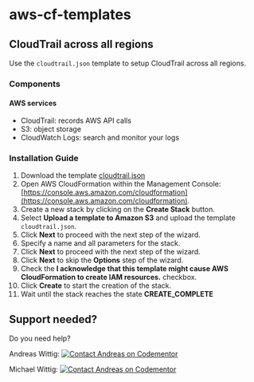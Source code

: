 # aws-cf-templates

## CloudTrail across all regions

Use the `cloudtrail.json` template to setup CloudTrail across all regions.

### Components

#### AWS services

* CloudTrail: records AWS API calls
* S3: object storage
* CloudWatch Logs: search and monitor your logs

### Installation Guide

1. Download the template [cloudtrail.json](https://raw.githubusercontent.com/widdix/aws-cf-templates/master/security/cloudtrail.json)
1. Open AWS CloudFormation within the Management Console: [https://console.aws.amazon.com/cloudformation](https://console.aws.amazon.com/cloudformation).
1. Create a new stack by clicking on the **Create Stack** button.
1. Select **Upload a template to Amazon S3** and upload the template `cloudtrail.json`.
1. Click **Next** to proceed with the next step of the wizard.
1. Specify a name and all parameters for the stack.
1. Click **Next** to proceed with the next step of the wizard.
1. Click **Next** to skip the **Options** step of the wizard.
1. Check the **I acknowledge that this template might cause AWS CloudFormation to create IAM resources.** checkbox.
1. Click **Create** to start the creation of the stack.
1. Wait until the stack reaches the state **CREATE_COMPLETE**

## Support needed?

Do you need help?

Andreas Wittig: [![Contact Andreas on Codementor](https://cdn.codementor.io/badges/contact_me_github.svg)](https://www.codementor.io/andreaswittig)

Michael Wittig: [![Contact Andreas on Codementor](https://cdn.codementor.io/badges/contact_me_github.svg)](https://www.codementor.io/andreaswittig)
